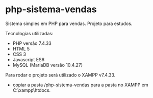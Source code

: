 # php-sistema-vendas
Sistema simples em PHP para vendas. Projeto para estudos.

Tecnologias utilizadas:
* PHP versão 7.4.33
* HTML 5
* CSS 3
* Javascript ES6
* MySQL (MariaDB versão 10.4.27)

Para rodar o projeto será utilizado o XAMPP v7.4.33.
* copiar a pasta /php-sistema-vendas para a pasta no XAMPP em C:\xampp\htdocs.
